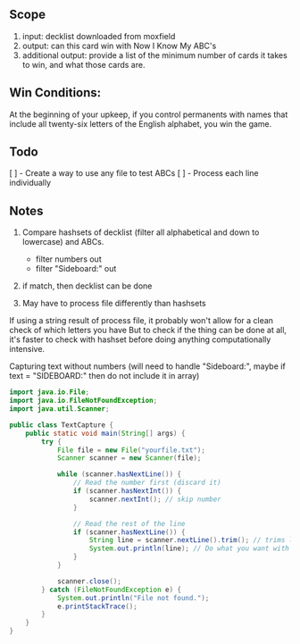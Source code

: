 ## Scope
1. input: decklist downloaded from moxfield
2. output: can this card win with Now I Know My ABC's
3. additional output: provide a list of the minimum number of cards it takes to win, and what those cards are.


## Win Conditions:
At the beginning of your upkeep, if you control permanents with names that include all twenty-six letters of the English alphabet, you win the game.

## Todo
[ ] - Create a way to use any file to test ABCs
[ ] - Process each line individually



## Notes

1. Compare hashsets of decklist (filter all alphabetical and down to lowercase) and ABCs.
    - filter numbers out
    - filter "Sideboard:" out


2. if match, then decklist can be done

3. May have to process file differently than hashsets


If using a string result of process file, it probably won't allow for a clean check of which letters you have
But to check if the thing can be done at all, it's faster to check with hashset before doing anything computationally intensive.



Capturing text without numbers (will need to handle "Sideboard:", maybe if text = "SIDEBOARD:" then do not include it in array)
````Java
import java.io.File;
import java.io.FileNotFoundException;
import java.util.Scanner;

public class TextCapture {
    public static void main(String[] args) {
        try {
            File file = new File("yourfile.txt");
            Scanner scanner = new Scanner(file);

            while (scanner.hasNextLine()) {
                // Read the number first (discard it)
                if (scanner.hasNextInt()) {
                    scanner.nextInt(); // skip number
                }

                // Read the rest of the line
                if (scanner.hasNextLine()) {
                    String line = scanner.nextLine().trim(); // trims leading space
                    System.out.println(line); // Do what you want with this
                }
            }

            scanner.close();
        } catch (FileNotFoundException e) {
            System.out.println("File not found.");
            e.printStackTrace();
        }
    }
}
````